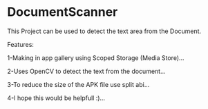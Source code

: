# DocumentScanner
This Project can be used to detect the text area from the Document.

Features:

  1-Making in app gallery using Scoped Storage (Media Store)...
  
  2-Uses OpenCV to detect the text from the document...
  
  3-To reduce the size of the APK file use split abi...
  
  4-I hope this would be helpfull :)...
